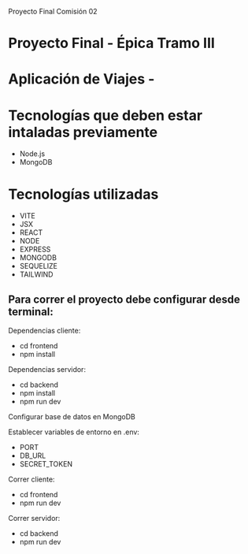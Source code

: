 ﻿Proyecto Final Comisión 02
# Proyecto Final - Épica Tramo III

# Aplicación de Viajes -

# Tecnologías que deben estar intaladas previamente
- Node.js
- MongoDB

# Tecnologías utilizadas
- VITE
- JSX
- REACT
- NODE
- EXPRESS
- MONGODB
- SEQUELIZE
- TAILWIND


## Para correr el proyecto debe configurar desde terminal:
 Dependencias cliente:
- cd frontend
- npm install

 Dependencias servidor:
- cd backend
- npm install
- npm run dev

 Configurar base de datos en MongoDB

 Establecer variables de entorno en .env:
- PORT
- DB_URL
- SECRET_TOKEN

 Correr cliente: 
- cd frontend
- npm run dev

 Correr servidor: 
- cd backend
- npm run dev
